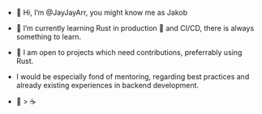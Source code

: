 - 👋 Hi, I’m @JayJayArr, you might know me as Jakob
- 🌱 I’m currently learning Rust in production 🦀 and CI/CD, there is always something to learn.
- 🔧 I am open to projects which need contributions, preferrably using Rust.
- I would be especially fond of mentoring, regarding best practices and already existing experiences in backend development.

- 🧉 > ☕

<!---
JayJayArr/JayJayArr is a ✨ special ✨ repository because its `README.md` (this file) appears on your GitHub profile.
You can click the Preview link to take a look at your changes.
--->
